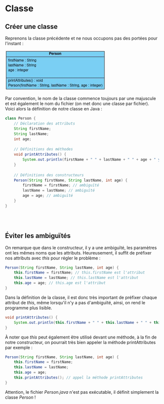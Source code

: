 # **Classe**

## **Créer une classe**

Reprenons la classe précédente et ne nous occupons pas des portées pour l'instant :

![](../../_images/person4.jpg)

Par convention, le nom de la classe commence toujours par une majuscule et est également le nom du fichier (on met donc une classe par fichier). Voici alors la définition de notre classe en Java :
```java
class Person {
    // Déclaration des attributs
    String firstName;
    String lastName;
    int age;

    // Définitions des méthodes
    void printAttributes() {
		System.out.println(firstName + " " + lastName + " " + age + " years old");
	}

    // Définitions des constructeurs
    Person(String firstName, String lastName, int age) {
        firstName = firstName; // ambiguïté
        lastName = lastName; // ambiguïté
        age = age; // ambiguïté
    }
}
```
<br><br>



## Éviter les ambiguïtés

On remarque que dans le constructeur, il y a une ambiguïté, les paramètres ont les mêmes noms que les attributs. Heureusement, il suffit de préfixer nos attributs avec *this* pour régler le problème :

```java
Person(String firstName, String lastName, int age) {
    this.firstName = firstName; // this.firstName est l'attribut
    this.lastName = lastName; // this.lastName est l'attribut
    this.age = age; // this.age est l'attribut
}
```

Dans la définition de la classe, il est donc très important de préfixer chaque attribut de *this*, même lorsqu'il n'y a pas d'ambiguïté, ainsi, on rend le programme plus lisible.
```java
void printAttributes() {
    System.out.println(this.firstName + " " + this.lastName + " " + this.age + " years old");
}
```

À noter que *this* peut également être utilisé devant une méthode, à la fin de notre constructeur, on pourrait très bien appeler la méthode printAttributes par exemple :
```java
Person(String firstName, String lastName, int age) {
    this.firstName = firstName;
    this.lastName = lastName;
    this.age = age;
    this.printAttributes(); // appel la méthode printAttributes
}
```

Attention, le fichier *Person.java* n'est pas exécutable, il définit simplement la classe *Person* !